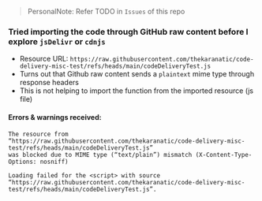 > PersonalNote: Refer TODO in `Issues` of this repo

### Tried importing the code through GitHub raw content before I explore `jsDelivr` or `cdnjs`
- Resource URL: `https://raw.githubusercontent.com/thekaranatic/code-delivery-misc-test/refs/heads/main/codeDeliveryTest.js`
- Turns out that Github raw content sends a `plaintext` mime type through response headers
- This is not helping to import the function from the imported resource (js file)

#### Errors & warnings received:
```plaintext
The resource from “https://raw.githubusercontent.com/thekaranatic/code-delivery-misc-test/refs/heads/main/codeDeliveryTest.js”
was blocked due to MIME type (“text/plain”) mismatch (X-Content-Type-Options: nosniff)
```

```plaintext
Loading failed for the <script> with source “https://raw.githubusercontent.com/thekaranatic/code-delivery-misc-test/refs/heads/main/codeDeliveryTest.js”.
```
